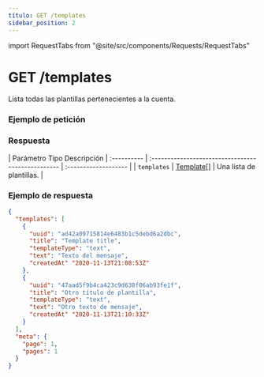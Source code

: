 ```yaml
---
título: GET /templates
sidebar_position: 2
---
```


import RequestTabs from "@site/src/components/Requests/RequestTabs"

# GET /templates

Lista todas las plantillas pertenecientes a la cuenta.

### Ejemplo de petición

<RequestTabs endpoint='templates_api' request="get_templates"/>

### Respuesta

| Parámetro Tipo Descripción
| :---------- | :------------------------------------------------- | :------------------- |
| `templates` | [Template[]](/api/reference/object_types/template) | Una lista de plantillas. |

### Ejemplo de respuesta

```json title=respuesta.json
{
  "templates": [
    {
      "uuid": "ad42a09715814e6483b1c5debd6a2dbc",
      "title": "Template title",
      "templateType": "text",
      "text": "Texto del mensaje",
      "createdAt" "2020-11-13T21:08:53Z"
    },
    {
      "uuid": "47aad5f9b4ca423c9d630f06ab93fe1f",
      "title": "Otro título de plantilla",
      "templateType": "text",
      "text": "Otro texto de mensaje",
      "createdAt" "2020-11-13T21:10:33Z"
    }
  ],
  "meta": {
    "page": 1,
    "pages": 1
  }
}
```
